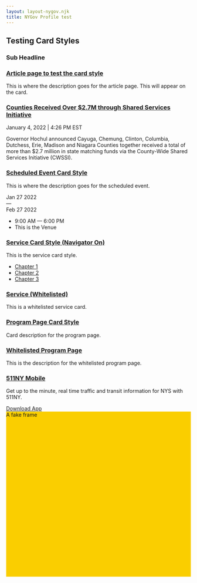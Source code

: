 ```yaml
---
layout: layout-nygov.njk
title: NYGov Profile test
---
```

<article class="p-landing-page -full-page">
    <div class="t-section -container">
        <div class="t-section__content -t_wrap">
            <div class="t-headline">
                <div>
                    <h2 class="a-title a-card__title">
                        Testing Card Styles
                    </h2>
                </div>
                <div>
                    <h3 class="a-headline a-card__subHeadline">Sub Headline</h3>
                </div>
            </div>
            <div class="t_cardsWrap">
                <div class="t_cardContainer">
                    <style>
                        .o-cardLogo.-index1.-paragraph1 {
                            background-image: url("https://nygovd8ode549.prod.acquia-sites.com/profiles/contrib/nygov/themes/custom/nygov-theme/nygov_theme/../storybook/assets/placeholders/NYGov_NYS_16x9.png");
                        }
                        .o-quickCardLogo.-index1.-paragraph1 {
                            background-image: url("https://nygovd8ode549.prod.acquia-sites.com/profiles/contrib/nygov/themes/custom/nygov-theme/nygov_theme/../storybook/assets/placeholders/NYGov_NYS_16x9.png");
                        }
                        .o-stats.-index1.-paragraph1 {
                            background-image: url("");
                        }
                        @media (min-width: 768px) {
                            .o-cardLogo.-index1.-paragraph1 {
                                background-image: url("https://nygovd8ode549.prod.acquia-sites.com/profiles/contrib/nygov/themes/custom/nygov-theme/nygov_theme/../storybook/assets/placeholders/NYGov_NYS_Square.png");
                            }
                        }
                        @media (min-width: 1024px) {
                            .o-cardLogo.-index1.-paragraph1 {
                                background-image: url("https://nygovd8ode549.prod.acquia-sites.com/profiles/contrib/nygov/themes/custom/nygov-theme/nygov_theme/../storybook/assets/placeholders/NYGov_NYS_16x9.png");
                            }
                        }
                    </style>
                    <article class="o-cardGlobalTablet">
                        <a href="/article-page-test-card-style" class="o-cardLogo -index1 -paragraph1" aria-label="Card Footer Label for Test Article Page"></a>
                        <div class="o-cardContent">
                            <div class="m-card__data">
                                <h3>
                                    <a class="a-card__label" href="/article-page-test-card-style">Article page to test the card style</a>
                                </h3>
                                <div class="a-text__html a-card__description"><p>This is where the description goes for the article page. This will appear on the card.&nbsp;</p></div>
                            </div>
                        </div>
                    </article>
                </div>
                <div class="t_cardContainer">
                    <style>
                        .o-cardLogo.-index1.-paragraph3 {
                            background-image: url("https://www.governor.ny.gov/sites/default/files/styles/card_vertical/public/thumbnails/image/GarbageTruck_TrashCan_SharedServices_Consolidate_Government_hero.jpg?h=b5f6a62e&itok=4_d6lFVz");
                        }
                        .o-quickCardLogo.-index1.-paragraph3 {
                            background-image: url("https://www.governor.ny.gov/sites/default/files/styles/card_vertical/public/thumbnails/image/GarbageTruck_TrashCan_SharedServices_Consolidate_Government_hero.jpg?h=b5f6a62e&itok=4_d6lFVz");
                        }
                        .o-stats.-index1.-paragraph3 {
                            background-image: url("");
                        }
                        @media (min-width: 768px) {
                            .o-cardLogo.-index1.-paragraph3 {
                                background-image: url("https://www.governor.ny.gov/sites/default/files/styles/card_horizontal/public/thumbnails/image/GarbageTruck_TrashCan_SharedServices_Consolidate_Government_hero.jpg?itok=cqeBMYHb");
                            }
                        }
                        @media (min-width: 1024px) {
                            .o-cardLogo.-index1.-paragraph3 {
                                background-image: url("https://www.governor.ny.gov/sites/default/files/styles/card_vertical/public/thumbnails/image/GarbageTruck_TrashCan_SharedServices_Consolidate_Government_hero.jpg?h=b5f6a62e&itok=4_d6lFVz");
                            }
                        }
                    </style>
                    <article class="o-cardGlobalTablet">
                        <a
                            href="/news/governor-hochul-announces-eight-counties-received-more-27-million-state-matching-funds-through"
                            class="o-cardLogo -index1 -paragraph3"
                            aria-label="Read the press release titled Counties Received Over $2.7M through Shared Services Initiative  "
                        ></a>
                        <div class="o-cardContent">
                            <div class="m-card__data">
                                <h3>
                                    <a class="a-card__label" href="/news/governor-hochul-announces-eight-counties-received-more-27-million-state-matching-funds-through">Counties Received Over $2.7M through Shared Services Initiative </a>
                                </h3>
                                <span class="a-date a-date-14 text-bold text-uppercase">January 4, 2022</span>
                                <span class="a-date a-date-14 text-uppercase">| 4:26 PM EST</span>
                                <div class="a-text__html a-card__description">
                                    <p>
                                        Governor&nbsp;Hochul&nbsp;announced Cayuga, Chemung, Clinton, Columbia, Dutchess, Erie, Madison and Niagara Counties together received a total of more than $2.7 million in state matching funds via the
                                        County-Wide Shared Services Initiative (CWSSI).
                                    </p>
                                </div>
                            </div>
                        </div>
                    </article>
                </div>
                <div class="t_cardContainerRight">
                    <style>
                        .o-cardLogo.-index3.-paragraph1 {
                            background-image: url("https://nygovd8ode549.prod.acquia-sites.com/sites/default/files/styles/card_vertical/public/2021-12/LGOption1.jpg?h=b5f6a62e&itok=vkOOWgd0");
                        }
                        .o-quickCardLogo.-index3.-paragraph1 {
                            background-image: url("https://nygovd8ode549.prod.acquia-sites.com/sites/default/files/styles/card_vertical/public/2021-12/LGOption1.jpg?h=b5f6a62e&itok=vkOOWgd0");
                        }
                        .o-stats.-index3.-paragraph1 {
                            background-image: url("");
                        }
                        @media (min-width: 768px) {
                            .o-cardLogo.-index3.-paragraph1 {
                                background-image: url("https://nygovd8ode549.prod.acquia-sites.com/sites/default/files/styles/card_horizontal/public/2021-12/LGOption1.jpg?itok=4DbDreWv");
                            }
                        }
                        @media (min-width: 1024px) {
                            .o-cardLogo.-index3.-paragraph1 {
                                background-image: url("https://nygovd8ode549.prod.acquia-sites.com/sites/default/files/styles/card_vertical/public/2021-12/LGOption1.jpg?h=b5f6a62e&itok=vkOOWgd0");
                            }
                        }
                    </style>
                    <article class="o-cardGlobalTablet">
                        <a href="/events/scheduled-event-card-style" class="o-cardLogo -index3 -paragraph1" aria-label="View Event Details for Scheduled Event Card Style Event"></a>
                        <div class="o-cardContent">
                            <div class="eventDescription">
                                <div class="m-card__data">
                                    <h3>
                                        <a class="a-card__label" href="/events/scheduled-event-card-style">Scheduled Event Card Style</a>
                                    </h3>
                                    <div class="a-text__html a-card__description"><p>This is where the description goes for the scheduled event.</p></div>
                                </div>
                            </div>
                            <div class="eventDetails">
                                <div class="m-eventDate">
                                    <div class="start">
                                        <span class="a-date a-date-14 -blue">Jan</span>
                                        <span class="a-date a-date-42-extraBold">27</span>
                                        <span class="a-date a-date-13-semiBold -year">2022</span>
                                    </div>
                                    <span class="dash">
                                        —
                                    </span>
                                    <div class="end">
                                        <span class="a-date a-date-14 -blue">Feb</span>
                                        <span class="a-date a-date-42-extraBold">27</span>
                                        <span class="a-date a-date-13-semiBold -year">2022</span>
                                    </div>
                                </div>
                                <ul class="eventTimePlace">
                                    <li class="time">
                                        <span class="clock icon-clock"></span>
                                        <span>9:00 AM</span>
                                        <span>
                                            —
                                        </span>
                                        <span>6:00 PM</span>
                                    </li>
                                    <li class="location">
                                        <span class="mapMarker icon-map-marker"></span>
                                        <span>This is the Venue</span>
                                    </li>
                                </ul>
                            </div>
                        </div>
                    </article>
                </div>
                <div class="t_cardContainer">
                    <style>
                        .o-cardLogo.-index4.-paragraph1 {
                            background-image: url("https://nygovd8ode549.prod.acquia-sites.com/sites/default/files/styles/card_vertical/public/2021-12/AlbanyCapitol.jpg?h=31c0c765&itok=DXoGzQvH");
                        }
                        .o-quickCardLogo.-index4.-paragraph1 {
                            background-image: url("https://nygovd8ode549.prod.acquia-sites.com/sites/default/files/styles/card_vertical/public/2021-12/AlbanyCapitol.jpg?h=31c0c765&itok=DXoGzQvH");
                        }
                        .o-stats.-index4.-paragraph1 {
                            background-image: url("");
                        }
                        @media (min-width: 768px) {
                            .o-cardLogo.-index4.-paragraph1 {
                                background-image: url("https://nygovd8ode549.prod.acquia-sites.com/sites/default/files/styles/card_horizontal/public/2021-12/AlbanyCapitol.jpg?itok=7_LF0m9e");
                            }
                        }
                        @media (min-width: 1024px) {
                            .o-cardLogo.-index4.-paragraph1 {
                                background-image: url("https://nygovd8ode549.prod.acquia-sites.com/sites/default/files/styles/card_vertical/public/2021-12/AlbanyCapitol.jpg?h=31c0c765&itok=DXoGzQvH");
                            }
                        }
                    </style>
                    <article class="o-cardGlobalTablet">
                        <a href="/services/service-card-style-navigator" class="o-cardLogo -index4 -paragraph1" aria-label="Card Footer Label"></a>
                        <div class="o-cardContent">
                            <div class="innerWrap">
                                <div class="linkDescription">
                                    <div class="m-card__data">
                                        <h3>
                                            <a class="a-card__label" href="/services/service-card-style-navigator">Service Card Style (Navigator On)</a>
                                        </h3>
                                        <div class="a-text__html a-card__description"><p>This is the service card style.</p></div>
                                    </div>
                                </div>
                                <div class="o-cardLinksWrapper">
                                    <div>
                                        <ul class="m-card__chapterLinks">
                                            <li>
                                                <a href="/services/service-card-style-navigator#chapter_1">
                                                    <div class="a-text__string a-card__links">Chapter 1</div>
                                                    <span class="a-link__icon">
                                                        <span class="fas fa-caret-right" aria-hidden="true"></span>
                                                    </span>
                                                </a>
                                            </li>
                                            <li>
                                                <a href="/services/service-card-style-navigator#chapter_2">
                                                    <div class="a-text__string a-card__links">Chapter 2</div>
                                                    <span class="a-link__icon">
                                                        <span class="fas fa-caret-right" aria-hidden="true"></span>
                                                    </span>
                                                </a>
                                            </li>
                                            <li>
                                                <a href="/services/service-card-style-navigator#chapter_3" class="m-card__lastLink">
                                                    <div class="a-text__string a-card__links">Chapter 3</div>
                                                    <span class="a-link__icon">
                                                        <span class="fas fa-caret-right" aria-hidden="true"></span>
                                                    </span>
                                                </a>
                                            </li>
                                        </ul>
                                    </div>
                                </div>
                            </div>
                        </div>
                    </article>
                </div>
                <div class="t_cardContainer">
                    <style>
                        .o-cardLogo.-index5.-paragraph1 {
                            background-image: url("https://nygovd8ode549.prod.acquia-sites.com/profiles/contrib/nygov/themes/custom/nygov-theme/nygov_theme/../storybook/assets/placeholders/NYGov_NYS_16x9.png");
                        }
                        .o-quickCardLogo.-index5.-paragraph1 {
                            background-image: url("https://nygovd8ode549.prod.acquia-sites.com/profiles/contrib/nygov/themes/custom/nygov-theme/nygov_theme/../storybook/assets/placeholders/NYGov_NYS_16x9.png");
                        }
                        .o-stats.-index5.-paragraph1 {
                            background-image: url("");
                        }
                        @media (min-width: 768px) {
                            .o-cardLogo.-index5.-paragraph1 {
                                background-image: url("https://nygovd8ode549.prod.acquia-sites.com/profiles/contrib/nygov/themes/custom/nygov-theme/nygov_theme/../storybook/assets/placeholders/NYGov_NYS_Square.png");
                            }
                        }
                        @media (min-width: 1024px) {
                            .o-cardLogo.-index5.-paragraph1 {
                                background-image: url("https://nygovd8ode549.prod.acquia-sites.com/profiles/contrib/nygov/themes/custom/nygov-theme/nygov_theme/../storybook/assets/placeholders/NYGov_NYS_16x9.png");
                            }
                        }
                    </style>
                    <article class="o-cardGlobalTablet">
                        <a href="/services/service-whitelisted" class="o-cardLogo -index5 -paragraph1" aria-label="Card Footer Label"></a>
                        <div class="o-cardContent">
                            <div class="innerWrap">
                                <div class="m-card__data">
                                    <h3>
                                        <a class="a-card__label" href="/services/service-whitelisted">Service (Whitelisted)</a>
                                    </h3>
                                    <div class="a-text__html a-card__description"><p>This is a whitelisted service card.&nbsp;</p></div>
                                </div>
                            </div>
                        </div>
                    </article>
                </div>
                <div class="t_cardContainerRight">
                    <style>
                        .o-cardLogo.-index6.-paragraph1 {
                            background-image: url("https://nygovd8ode549.prod.acquia-sites.com/profiles/contrib/nygov/themes/custom/nygov-theme/nygov_theme/../storybook/assets/placeholders/NYGov_NYS_16x9.png");
                        }
                        .o-quickCardLogo.-index6.-paragraph1 {
                            background-image: url("https://nygovd8ode549.prod.acquia-sites.com/profiles/contrib/nygov/themes/custom/nygov-theme/nygov_theme/../storybook/assets/placeholders/NYGov_NYS_16x9.png");
                        }
                        .o-stats.-index6.-paragraph1 {
                            background-image: url("");
                        }
                        @media (min-width: 768px) {
                            .o-cardLogo.-index6.-paragraph1 {
                                background-image: url("https://nygovd8ode549.prod.acquia-sites.com/profiles/contrib/nygov/themes/custom/nygov-theme/nygov_theme/../storybook/assets/placeholders/NYGov_NYS_Square.png");
                            }
                        }
                        @media (min-width: 1024px) {
                            .o-cardLogo.-index6.-paragraph1 {
                                background-image: url("https://nygovd8ode549.prod.acquia-sites.com/profiles/contrib/nygov/themes/custom/nygov-theme/nygov_theme/../storybook/assets/placeholders/NYGov_NYS_16x9.png");
                            }
                        }
                    </style>
                    <article class="o-cardGlobalTablet">
                        <a href="/programs/program-page-card-style" class="o-cardLogo -index6 -paragraph1" aria-label="Card Footer Label"></a>
                        <div class="o-cardContent">
                            <div class="m-card__data">
                                <h3>
                                    <a class="a-card__label" href="/programs/program-page-card-style">Program Page Card Style</a>
                                </h3>
                                <div class="a-text__html a-card__description"><p>Card description for the program page.</p></div>
                            </div>
                        </div>
                    </article>
                </div>
                <div class="t_cardContainer">
                    <style>
                        .o-cardLogo.-index7.-paragraph1 {
                            background-image: url("https://nygovd8ode549.prod.acquia-sites.com/profiles/contrib/nygov/themes/custom/nygov-theme/nygov_theme/../storybook/assets/placeholders/NYGov_NYS_16x9.png");
                        }
                        .o-quickCardLogo.-index7.-paragraph1 {
                            background-image: url("https://nygovd8ode549.prod.acquia-sites.com/profiles/contrib/nygov/themes/custom/nygov-theme/nygov_theme/../storybook/assets/placeholders/NYGov_NYS_16x9.png");
                        }
                        .o-stats.-index7.-paragraph1 {
                            background-image: url("");
                        }
                        @media (min-width: 768px) {
                            .o-cardLogo.-index7.-paragraph1 {
                                background-image: url("https://nygovd8ode549.prod.acquia-sites.com/profiles/contrib/nygov/themes/custom/nygov-theme/nygov_theme/../storybook/assets/placeholders/NYGov_NYS_Square.png");
                            }
                        }
                        @media (min-width: 1024px) {
                            .o-cardLogo.-index7.-paragraph1 {
                                background-image: url("https://nygovd8ode549.prod.acquia-sites.com/profiles/contrib/nygov/themes/custom/nygov-theme/nygov_theme/../storybook/assets/placeholders/NYGov_NYS_16x9.png");
                            }
                        }
                    </style>
                    <article class="o-cardGlobalTablet">
                        <a href="/programs/whitelisted-program-page" class="o-cardLogo -index7 -paragraph1" aria-label="Card Footer Label"></a>
                        <div class="o-cardContent">
                            <div class="m-card__data">
                                <h3>
                                    <a class="a-card__label" href="/programs/whitelisted-program-page">Whitelisted Program Page</a>
                                </h3>
                                <div class="a-text__html a-card__description"><p>This is the description for the whitelisted program page.</p></div>
                            </div>
                        </div>
                    </article>
                </div>
                <div class="t_cardContainer">
                    <style>
                        .o-cardLogo.-index8.-paragraph1 {
                            background-image: url("https://nygovd8ode549.prod.acquia-sites.com/sites/default/files/styles/card_vertical/public/2021-06/511NY_App.jpg?h=71f42276&itok=bo63ZZBZ");
                        }
                        .o-quickCardLogo.-index8.-paragraph1 {
                            background-image: url("https://nygovd8ode549.prod.acquia-sites.com/sites/default/files/styles/card_vertical/public/2021-06/511NY_App.jpg?h=71f42276&itok=bo63ZZBZ");
                        }
                        .o-stats.-index8.-paragraph1 {
                            background-image: url("https://nygovd8ode549.prod.acquia-sites.com/sites/default/files/styles/square_extra_large/public/2021-06/511NY_App.jpg?h=71f42276&itok=lziAL-mp");
                        }
                        @media (min-width: 768px) {
                            .o-cardLogo.-index8.-paragraph1 {
                                background-image: url("https://nygovd8ode549.prod.acquia-sites.com/sites/default/files/styles/card_horizontal/public/2021-06/511NY_App.jpg?itok=JU0iLMqO");
                            }
                        }
                        @media (min-width: 1024px) {
                            .o-cardLogo.-index8.-paragraph1 {
                                background-image: url("https://nygovd8ode549.prod.acquia-sites.com/sites/default/files/styles/card_vertical/public/2021-06/511NY_App.jpg?h=71f42276&itok=bo63ZZBZ");
                            }
                        }
                    </style>
                    <article class="o-cardGlobalTablet">
                        <a href="https://apps.apple.com/us/app/511ny/id943977454" class="o-cardLogo -index8 -paragraph1" aria-label="Learn More about 511NY Mobile"></a>
                        <div class="o-cardContent">
                            <div class="m-card__data">
                                <h3>
                                    <a class="a-card__label" href="https://apps.apple.com/us/app/511ny/id943977454">511NY Mobile</a>
                                </h3>
                                <div class="a-text__html a-card__description"><p>Get up to the minute, real time traffic and transit information for NYS with 511NY.</p></div>
                            </div>
                            <div class="o-cardFooter">
                            <a
                                class="mobileLink"
                                href="https://itunes.apple.com/us/app/grand-central-tour-official/id1082342671?mt=8"
                                data-ios="https://itunes.apple.com/us/app/grand-central-tour-official/id1082342671?mt=8"
                                data-iostext=""
                                data-android="https://play.google.com/store/apps/details?id=com.myorpheo.gct2"
                                data-androidtext=""
                                aria-label="Download the Grand Central Tour (Official) Application"
                            >
                                <div class="m-card__footer">
                                    <span class="a-mobile__icon">
                                        <span class="fas fa-download" aria-hidden="true"></span>
                                    </span>
                                    <span class="m-card__linkText" id="mobileText">Download App</span>
                                </div>
                            </a>
                        </div>
                        </div>
                    </article>
                </div>
            </div>
        </div>
        <div class="t-section__content">
            <div style="background-color: #face00; height: 450px;">A fake frame</div>
        </div>
    </div>
</article>
